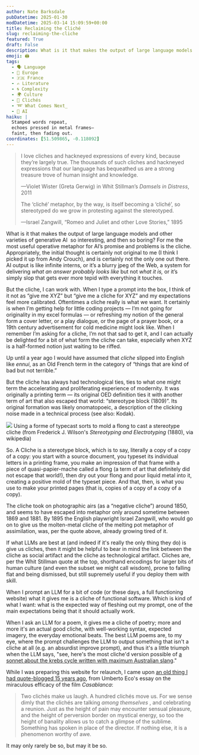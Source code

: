 ```yaml
---
author: Nate Barksdale
pubDatetime: 2025-01-30
modDatetime: 2025-03-14 15:09:59+00:00
title: Reclaiming the Cliché
slug: reclaiming-the-cliche
featured: True
draft: False
description: What is it that makes the output of large language models and other varieties of generative AI so interesting, and then so boring? For me the most useful operative metaphor for AI’s promise and problems is the cliche.
emoji: 🖨️
tags:
  - 🗣️ Language
  - 🍷 Europe
  - 🇫🇷 France
  - ✍️ Literature
  - 🌀 Complexity
  - 🌍 Culture
  - 📖 Clichés
  - ➿ What Comes Next_
  - 🤖 AI
haiku: |
  Stamped words repeat,
  echoes pressed in metal frames—
  faint, then fading out.
coordinates: [51.509865, -0.118092]
---
```


> I love cliches and hackneyed expressions of every kind, because they’re largely true. The thousands of such cliches and hackneyed expressions that our language has bequeathed us are a strong treasure trove of human insight and knowledge.
>
> —Violet Wister (Greta Gerwig) in Whit Stillman’s _Damsels in Distress_, 2011
>
> The ‘cliché’ metaphor, by the way, is itself becoming a ‘cliché’, so stereotyped do we grow in protesting against the stereotyped.
>
> —Israel Zangwill, “Romeo and Juliet and other Love Stories,” 1895

What is it that makes the output of large language models and other varieties of generative AI  so interesting, and then so boring? For me the most useful operative metaphor for AI’s promise and problems is the cliche. Appropriately, the initial thought is certainly not original to me (I think I picked it up from Andy Crouch), and is certainly not the only one out there. AI output is like infinite interns, or it’s a blurry jpeg of the Web, a system for delivering _what an answer probably looks like_ but not _what it is,_ or it’s simply slop that gets ever more tepid with everything it touches.

But the cliche, I can work with. When I type a prompt into the box, I think of it not as “give me XYZ” but “give me a cliche for XYZ” and my expectations feel more calibrated. Oftentimes a cliche really is what we want. It certainly is when I’m getting help for little coding projects — I’m not going for originality in my excel formulas — or refreshing my notion of the general form a cover letter, or a play dialogue, or the page of a prayer book, or a 19th century advertisement for cold medicine might look like. When I remember I’m asking for a cliche, I’m not that sad to get it, and I can actually be delighted for a bit of what form the cliche can take, especially when XYZ is a half-formed notion just waiting to be riffed.

Up until a year ago I would have assumed that _cliche_ slipped into English like _ennui_, as an Old French term in the category of “things that are kind of bad but not terrible.”

But the cliche has always had technological ties, ties to what one might term the accelerating and proliferating experience of modernity. It was originally a printing term — its original OED definition ties it with another term of art that also escaped that world: “stereotype block (1809)”. Its original formation was likely onomatopoeic, a description of the clicking noise made in a technical process (see also: Kodak).

![](@assets/images/stereotype_flong.png)
Using a forme of typecast sorts to mold a flong to cast a stereotype cliche (from Frederick J. Wilson's _Stereotyping and Electrotyping_ (1880), via wikipedia)

So. A Cliche is a stereotype block, which is to say, literally a copy of a copy of a copy: you start with a source document, you typeset its individual letters in a printing frame, you make an impression of that frame with a piece of quasi-papier-mache called a flong (a term of art that definitely did not escape that world!), then dry out your flong and pour liquid metal into it, creating a positive mold of the typeset piece. And that, then, is what you use to make your printed pages (that is, copies of a copy of a copy of a copy).

The cliche took on photographic airs (as a “negative cliche”) around 1850, and seems to have escaped into metaphor only around sometime between 1869 and 1881. By 1895 the English playwright Israel Zangwill, who would go on to give us the molten-metal cliche of the melting pot metaphor of assimilation, was, per the quote above, already growing tired of it.

If what LLMs are best at (and indeed if it's really the only thing they do) is give us cliches, then it might be helpful to bear in mind the link between the cliche as social artifact and the cliche as technological artifact. Cliches are, per the Whit Stillman quote at the top, shorthand encodings for larger bits of human culture (and even the subset we might call wisdom), prone to falling flat and being dismissed, but still supremely useful if you deploy them with skill.

When I prompt an LLM for a bit of code (or these days, a full functioning website) what it gives me is a cliche of functional software. Which is kind of what I want: what is the expected way of fleshing out my prompt, one of the main expectations being that it should actually work.

When I ask an LLM for a poem, it gives me a cliche of poetry; more and more it's an actual good cliche, with well-working syntax, expected imagery, the everyday emotional beats. The best LLM poems are, to my eye, where the prompt challenges the LLM to output something that isn't a cliche at all (e.g. an absurdist improve prompt), and thus it's a little triumph when the LLM says, "see, here's the most cliche'd version possible of [a sonnet about the krebs cycle written with maximum Australian slang](https://chatgpt.com/share/67f6ac95-f1ac-8008-9707-a1518516ea1e)."

While I was preparing this website for relaunch, I came upon [an old thing I had quote-blogged 15 years ago](posts/two-cliches-make-us-laugh-a-hundred-cliches-move-us/), from Umberto Eco's essay on the miraculous efficacy of the film _Casablanca_:

> Two clichés make us laugh. A hundred clichés move us. For we sense dimly that the clichés are talking _among themselves_ , and celebrating a reunion. Just as the height of pain may encounter sensual pleasure, and the height of perversion border on mystical energy, so too the height of banality allows us to catch a glimpse of the sublime. Something has spoken in place of the director. If nothing else, it is a phenomenon worthy of awe.

It may only rarely be so, but may it be so.
